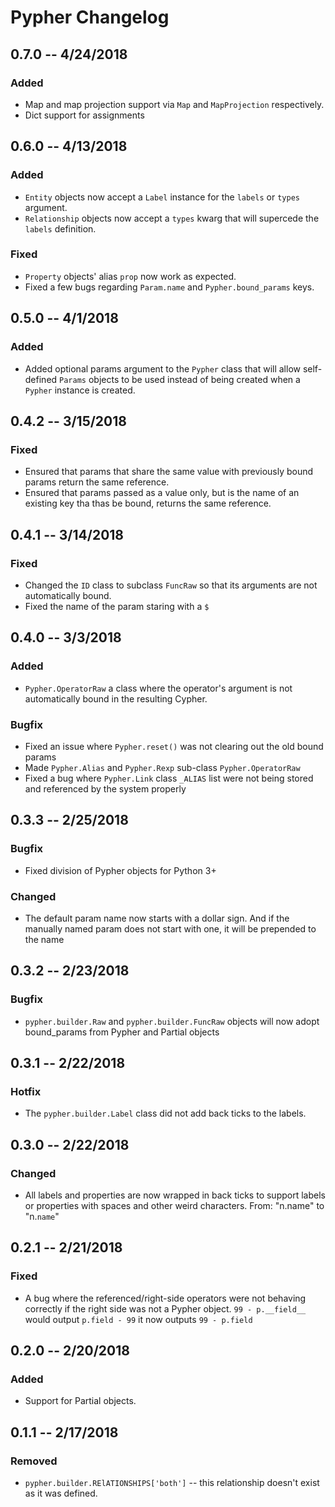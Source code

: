 # Pypher Changelog


## 0.7.0 -- 4/24/2018

### Added

* Map and map projection support via `Map` and `MapProjection` respectively.
* Dict support for assignments


## 0.6.0 -- 4/13/2018

### Added

* `Entity` objects now accept a `Label` instance for the `labels` or `types` argument.
* `Relationship` objects now accept a `types` kwarg that will supercede the `labels` definition.

### Fixed

* `Property` objects' alias `prop` now work as expected.
* Fixed a few bugs regarding `Param.name` and `Pypher.bound_params` keys.

## 0.5.0 -- 4/1/2018

### Added

* Added optional params argument to the `Pypher` class that will allow self-defined `Params` objects to be used instead of being created when a `Pypher` instance is created.


## 0.4.2 -- 3/15/2018

### Fixed

* Ensured that params that share the same value with previously bound params return the same reference.
* Ensured that params passed as a value only, but is the name of an existing key tha thas be bound, returns the same reference.


## 0.4.1 -- 3/14/2018

### Fixed

* Changed the `ID` class to subclass `FuncRaw` so that its arguments are not automatically bound.
* Fixed the name of the param staring with a `$`

## 0.4.0 -- 3/3/2018

### Added

* `Pypher.OperatorRaw` a class where the operator's argument is not automatically bound in the resulting Cypher.

### Bugfix

* Fixed an issue where `Pypher.reset()` was not clearing out the old bound params
* Made `Pypher.Alias` and `Pypher.Rexp` sub-class `Pypher.OperatorRaw`
* Fixed a bug where `Pypher.Link` class `_ALIAS` list were not being stored and referenced by the system properly

## 0.3.3 -- 2/25/2018

### Bugfix

* Fixed division of Pypher objects for Python 3+

### Changed

* The default param name now starts with a dollar sign. And if the manually named param does not start with one, it will be prepended to the name

## 0.3.2 -- 2/23/2018

### Bugfix

* `pypher.builder.Raw` and `pypher.builder.FuncRaw` objects will now adopt bound_params from Pypher and Partial objects

## 0.3.1 -- 2/22/2018

### Hotfix

* The `pypher.builder.Label` class did not add back ticks to the labels.

## 0.3.0 -- 2/22/2018

### Changed

* All labels and properties are now wrapped in back ticks to support labels or properties with spaces and other weird characters. From: "n.name" to "n.`name`"

## 0.2.1 -- 2/21/2018

### Fixed

* A bug where the referenced/right-side operators were not behaving correctly if the right side was not a Pypher object. `99 - p.__field__` would output `p.field - 99` it now outputs `99 - p.field`

## 0.2.0 -- 2/20/2018

### Added

* Support for Partial objects.

## 0.1.1 -- 2/17/2018

### Removed

* `pypher.builder.RElATIONSHIPS['both']` -- this relationship doesn't exist as it was defined.

